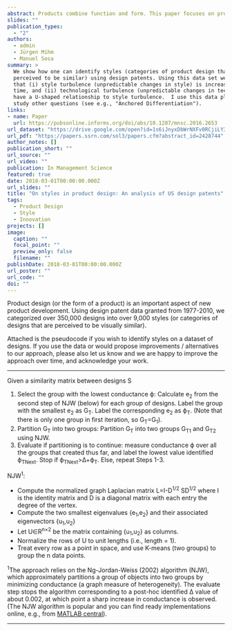 ```yaml
---
abstract: Products combine function and form. This paper focuses on product form. We combine state-of-the-art clustering techniques with experimental validation to identify styles (groupings of new product designs of similar form) among the more than 350,000 U.S. design patents granted from 1977 through 2010. Thus we compile, for the first time, a rich data set of styles that can serve as an empirical platform for a rigorous study of the role played by product form in new product development. Building on this platform, we analyze the determinants of “style turbulence”—the year-to-year unpredictability of changes in a style’s prevalence. We find that (i) style turbulence follows a U-shaped relationship with respect to function turbulence (the turbulence of product functions associated with a given style), and (ii) style turbulence increases over time. We discuss the implications of these findings for managing design in new product development.
slides: ""
publication_types:
  - "2"
authors:
  - admin
  - Jürgen Mihm
  - Manuel Sosa
summary: >
  We show how one can identify styles (categories of product design that are
  perceived to be similar) using design patents. Using this data set we show
  that (i) style turbulence (unpredictable changes in style) is increasing over
  time, and (ii) technological turbulence (unpredictable changes in technology)
  have a U-shaped relationship to style turbulence.  I use this data platform to
  study other questions (see e.g., "Anchored Differentiation"). 
links:
- name: Paper
  url: https://pubsonline.informs.org/doi/abs/10.1287/mnsc.2016.2653
url_dataset: "https://drive.google.com/open?id=1s6iJnyxDbWrNXFv0RCjiLY3ubK2eIxZ7"
url_pdf: "https://papers.ssrn.com/sol3/papers.cfm?abstract_id=2428744"
author_notes: []
publication_short: ""
url_source: ""
url_video: ""
publication: In Management Science
featured: true
date: 2018-03-01T00:00:00.000Z
url_slides: ""
title: "On styles in product design: An analysis of US design patents"
tags:
  - Product Design
  - Style
  - Innovation
projects: []
image:
  caption: ""
  focal_point: ""
  preview_only: false
  filename: ""
publishDate: 2018-03-01T00:00:00.000Z
url_poster: ""
url_code: ""
doi: ""
---
```

Product design (or the form of a product) is an important aspect of new product development. Using design patent data granted from 1977-2010, we categorized over 350,000 designs into over 9,000 styles (or categories of designs that are perceived to be visually similar).

Attached is the pseudocode if you wish to identify styles on a dataset of designs. If you use the data or would propose improvements / alternatives to our approach, please also let us know and we are happy to improve the approach over time, and acknowledge your work.



- - -

Given a similarity matrix between designs S

1. Select the group with the lowest conductance ϕ: Calculate e<sub>2</sub> from the second step of NJW (below) for each group of designs. Label the group with the smallest e<sub>2</sub> as G<sub>T</sub>. Label the corresponding e<sub>2</sub> as ϕ<sub>T</sub>. (Note that there is only one group in first iteration, so G<sub>T</sub>=G<sub>1</sub>).
2. Partition G<sub>T</sub> into two groups: Partition G<sub>T</sub> into two groups G<sub>T1</sub> and G<sub>T2</sub> using NJW. 
3. Evaluate if partitioning is to continue: measure conductance ϕ over all the groups that created thus far, and label the lowest value identified ϕ<sub>TNext</sub>. Stop if ϕ<sub>TNext</sub>>Δ+ϕ<sub>T</sub>. Else, repeat Steps 1-3. 


NJW<sup>1</sup>:
*	Compute the normalized graph Laplacian matrix L=I-D<sup>1/2</sup> SD<sup>1/2</sup> where I is the identity matrix and D is a diagonal matrix with each entry the degree of the vertex.
*	Compute the two smallest eigenvalues {e<sub>1</sub>,e<sub>2</sub>} and their associated eigenvectors {u<sub>1</sub>,u<sub>2</sub>} 
*	Let U∈R<sup>n×2</sup> be the matrix containing {u<sub>1</sub>,u<sub>2</sub>} as columns.
*	Normalize the rows of U to unit lengths (i.e., length = 1).
*	Treat every row as a point in space, and use K-means (two groups) to group the n data points.


<sup>1</sup>The approach relies on the Ng-Jordan-Weiss (2002) algorithm (NJW), which approximately partitions a group of objects into two groups by minimizing conductance (a graph measure of heterogeneity). The evaluate step stops the algorithm corresponding to a post-hoc identified Δ value of about 0.002, at which point a sharp increase in conductance is observed. (The NJW algorithm is popular and you can find ready implementations online, e.g., from [MATLAB central](https://www.mathworks.com/matlabcentral/fileexchange/44879-spectral-clustering)).

- - -
